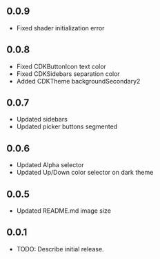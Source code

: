 ## 0.0.9

 * Fixed shader initialization error

## 0.0.8

 * Fixed CDKButtonIcon text color
 * Fixed CDKSidebars separation color
 * Added CDKTheme backgroundSecondary2

## 0.0.7

 * Updated sidebars
 * Updated picker buttons segmented

## 0.0.6

* Updated Alpha selector
* Updated Up/Down color selector on dark theme

## 0.0.5

* Updated README.md image size

## 0.0.1

* TODO: Describe initial release.
